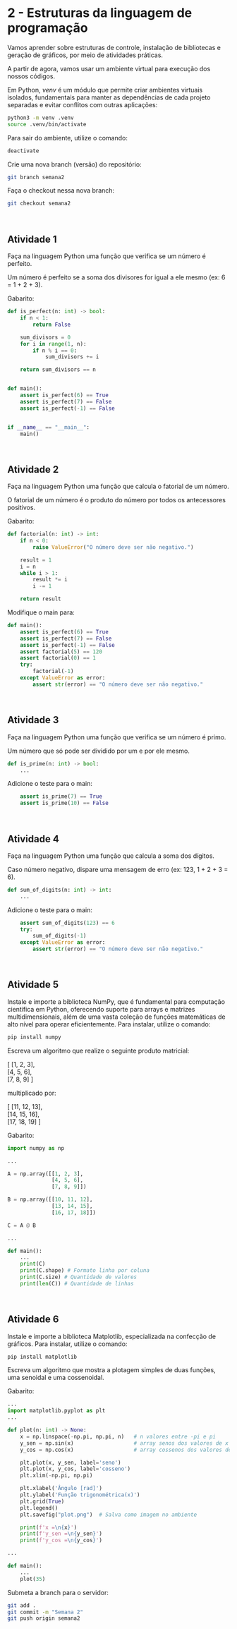 # 2 - Estruturas da linguagem de programação
Vamos aprender sobre estruturas de controle, instalação de bibliotecas e geração de gráficos, por meio de atividades práticas.

A partir de agora, vamos usar um ambiente virtual para execução dos nossos códigos.

Em Python, *venv* é um módulo que permite criar ambientes virtuais isolados, fundamentais para manter as dependências de cada projeto separadas e evitar conflitos com outras aplicações:

```bash
python3 -m venv .venv
source .venv/bin/activate
```

Para sair do ambiente, utilize o comando:

```bash
deactivate
```

Crie uma nova branch (versão) do repositório:

```bash
git branch semana2
```

Faça o checkout nessa nova branch:

```bash
git checkout semana2
```

<br/>

## Atividade 1
Faça na linguagem Python uma função que verifica se um número é perfeito.

Um número é perfeito se a soma dos divisores for igual a ele mesmo (ex: 6 = 1 + 2 + 3).

Gabarito:

```python
def is_perfect(n: int) -> bool:
    if n < 1:
        return False

    sum_divisors = 0
    for i in range(1, n):
        if n % i == 0:
            sum_divisors += i

    return sum_divisors == n


def main():
    assert is_perfect(6) == True
    assert is_perfect(7) == False
    assert is_perfect(-1) == False


if __name__ == "__main__":
    main()
```

<br/>

## Atividade 2
Faça na linguagem Python uma função que calcula o fatorial de um número.

O fatorial de um número é o produto do número por todos os antecessores positivos.

Gabarito:

```python
def factorial(n: int) -> int:
    if n < 0:
        raise ValueError("O número deve ser não negativo.")

    result = 1
    i = n
    while i > 1:
        result *= i
        i -= 1

    return result
```

Modifique o main para:

```python
def main():
    assert is_perfect(6) == True
    assert is_perfect(7) == False
    assert is_perfect(-1) == False
    assert factorial(5) == 120
    assert factorial(0) == 1
    try:
        factorial(-1)
    except ValueError as error:
        assert str(error) == "O número deve ser não negativo."
```

<br/>

## Atividade 3
Faça na linguagem Python uma função que verifica se um número é primo.

Um número que só pode ser dividido por um e por ele mesmo.

```python
def is_prime(n: int) -> bool:
    ...
```

Adicione o teste para o main:

```python
    assert is_prime(7) == True
    assert is_prime(10) == False
```

<br/>

## Atividade 4
Faça na linguagem Python uma função que calcula a soma dos dígitos.

Caso número negativo, dispare uma mensagem de erro (ex: 123, 1 + 2 + 3 = 6).

```python
def sum_of_digits(n: int) -> int:
    ...
```

Adicione o teste para o main:

```python
    assert sum_of_digits(123) == 6
    try:
        sum_of_digits(-1)
    except ValueError as error:
        assert str(error) == "O número deve ser não negativo."
```

<br/>

## Atividade 5
Instale e importe a biblioteca NumPy, que é fundamental para computação científica em Python, oferecendo suporte para arrays e matrizes multidimensionais, além de uma vasta coleção de funções matemáticas de alto nível para operar eficientemente. Para instalar, utilize o comando:

```bash
pip install numpy
```

Escreva um algoritmo que realize o seguinte produto matricial:

[ [1, 2, 3],  
  [4, 5, 6],  
  [7, 8, 9] ]  

multiplicado por:

[ [11, 12, 13],  
  [14, 15, 16],  
  [17, 18, 19] ]

Gabarito:

```python
import numpy as np

...

A = np.array([[1, 2, 3],
              [4, 5, 6],
              [7, 8, 9]])

B = np.array([[10, 11, 12],
              [13, 14, 15],
              [16, 17, 18]])

C = A @ B

...

def main():
    ...
    print(C)
    print(C.shape) # Formato linha por coluna
    print(C.size) # Quantidade de valores
    print(len(C)) # Quantidade de linhas
```

<br/>

## Atividade 6
Instale e importe a biblioteca Matplotlib, especializada na confecção de gráficos. Para instalar, utilize o comando:

```bash
pip install matplotlib
```

Escreva um algoritmo que mostra a plotagem simples de duas funções, uma senoidal e uma cossenoidal.

Gabarito:

```python
...
import matplotlib.pyplot as plt
...

def plot(n: int) -> None:
    x = np.linspace(-np.pi, np.pi, n)   # n valores entre -pi e pi
    y_sen = np.sin(x)                   # array senos dos valores de x
    y_cos = np.cos(x)                   # array cossenos dos valores de x

    plt.plot(x, y_sen, label='seno')
    plt.plot(x, y_cos, label='cosseno')
    plt.xlim(-np.pi, np.pi)

    plt.xlabel('Ângulo [rad]')
    plt.ylabel('Função trigonométrica(x)')
    plt.grid(True)
    plt.legend()
    plt.savefig("plot.png")  # Salva como imagem no ambiente

    print(f'x =\n{x}')
    print(f'y_sen =\n{y_sen}')
    print(f'y_cos =\n{y_cos}')

...

def main():
    ...
    plot(35)
```

Submeta a branch para o servidor:

```bash
git add .
git commit -m "Semana 2"
git push origin semana2
```